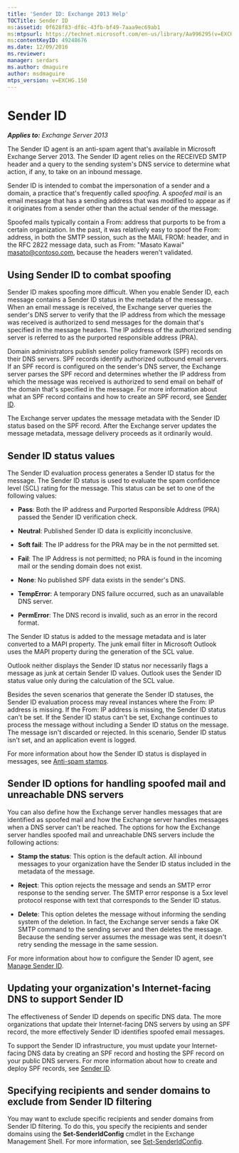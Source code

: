 ```yaml
---
title: 'Sender ID: Exchange 2013 Help'
TOCTitle: Sender ID
ms:assetid: 0f628f83-df8c-43fb-bf49-7aaa9ec69ab1
ms:mtpsurl: https://technet.microsoft.com/en-us/library/Aa996295(v=EXCHG.150)
ms:contentKeyID: 49248676
ms.date: 12/09/2016
ms.reviewer: 
manager: serdars
ms.author: dmaguire
author: msdmaguire
mtps_version: v=EXCHG.150
---
```


# Sender ID

_**Applies to:** Exchange Server 2013_

The Sender ID agent is an anti-spam agent that's available in Microsoft Exchange Server 2013. The Sender ID agent relies on the RECEIVED SMTP header and a query to the sending system's DNS service to determine what action, if any, to take on an inbound message.

Sender ID is intended to combat the impersonation of a sender and a domain, a practice that's frequently called *spoofing*. A *spoofed mail* is an email message that has a sending address that was modified to appear as if it originates from a sender other than the actual sender of the message.

Spoofed mails typically contain a From: address that purports to be from a certain organization. In the past, it was relatively easy to spoof the From: address, in both the SMTP session, such as the MAIL FROM: header, and in the RFC 2822 message data, such as From: "Masato Kawai" masato@contoso.com, because the headers weren't validated.

## Using Sender ID to combat spoofing

Sender ID makes spoofing more difficult. When you enable Sender ID, each message contains a Sender ID status in the metadata of the message. When an email message is received, the Exchange server queries the sender's DNS server to verify that the IP address from which the message was received is authorized to send messages for the domain that's specified in the message headers. The IP address of the authorized sending server is referred to as the purported responsible address (PRA).

Domain administrators publish sender policy framework (SPF) records on their DNS servers. SPF records identify authorized outbound email servers. If an SPF record is configured on the sender's DNS server, the Exchange server parses the SPF record and determines whether the IP address from which the message was received is authorized to send email on behalf of the domain that's specified in the message. For more information about what an SPF record contains and how to create an SPF record, see [Sender ID](exchange/antispam-and-antimalware/antispam-protection/sender-id.md).

The Exchange server updates the message metadata with the Sender ID status based on the SPF record. After the Exchange server updates the message metadata, message delivery proceeds as it ordinarily would.

## Sender ID status values

The Sender ID evaluation process generates a Sender ID status for the message. The Sender ID status is used to evaluate the spam confidence level (SCL) rating for the message. This status can be set to one of the following values:

- **Pass**: Both the IP address and Purported Responsible Address (PRA) passed the Sender ID verification check.

- **Neutral**: Published Sender ID data is explicitly inconclusive.

- **Soft fail**: The IP address for the PRA may be in the not permitted set.

- **Fail**: The IP Address is not permitted; no PRA is found in the incoming mail or the sending domain does not exist.

- **None**: No published SPF data exists in the sender's DNS.

- **TempError**: A temporary DNS failure occurred, such as an unavailable DNS server.

- **PermError**: The DNS record is invalid, such as an error in the record format.

The Sender ID status is added to the message metadata and is later converted to a MAPI property. The junk email filter in Microsoft Outlook uses the MAPI property during the generation of the SCL value.

Outlook neither displays the Sender ID status nor necessarily flags a message as junk at certain Sender ID values. Outlook uses the Sender ID status value only during the calculation of the SCL value.

Besides the seven scenarios that generate the Sender ID statuses, the Sender ID evaluation process may reveal instances where the From: IP address is missing. If the From: IP address is missing, the Sender ID status can't be set. If the Sender ID status can't be set, Exchange continues to process the message without including a Sender ID status on the message. The message isn't discarded or rejected. In this scenario, Sender ID status isn't set, and an application event is logged.

For more information about how the Sender ID status is displayed in messages, see [Anti-spam stamps](anti-spam-stamps-exchange-2013-help.md).

## Sender ID options for handling spoofed mail and unreachable DNS servers

You can also define how the Exchange server handles messages that are identified as spoofed mail and how the Exchange server handles messages when a DNS server can't be reached. The options for how the Exchange server handles spoofed mail and unreachable DNS servers include the following actions:

- **Stamp the status**: This option is the default action. All inbound messages to your organization have the Sender ID status included in the metadata of the message.

- **Reject**: This option rejects the message and sends an SMTP error response to the sending server. The SMTP error response is a 5*xx* level protocol response with text that corresponds to the Sender ID status.

- **Delete**: This option deletes the message without informing the sending system of the deletion. In fact, the Exchange server sends a fake OK SMTP command to the sending server and then deletes the message. Because the sending server assumes the message was sent, it doesn't retry sending the message in the same session.

For more information about how to configure the Sender ID agent, see [Manage Sender ID](manage-sender-id-exchange-2013-help.md).

## Updating your organization's Internet-facing DNS to support Sender ID

The effectiveness of Sender ID depends on specific DNS data. The more organizations that update their Internet-facing DNS servers by using an SPF record, the more effectively Sender ID identifies spoofed email messages.

To support the Sender ID infrastructure, you must update your Internet-facing DNS data by creating an SPF record and hosting the SPF record on your public DNS servers. For more information about how to create and deploy SPF records, see [Sender ID](exchange/antispam-and-antimalware/antispam-protection/sender-id.md).

## Specifying recipients and sender domains to exclude from Sender ID filtering

You may want to exclude specific recipients and sender domains from Sender ID filtering. To do this, you specify the recipients and sender domains using the **Set-SenderIdConfig** cmdlet in the Exchange Management Shell. For more information, see [Set-SenderIdConfig](https://technet.microsoft.com/en-us/library/aa998859\(v=exchg.150\)).
